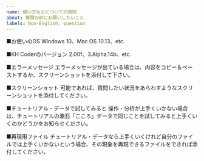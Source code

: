```yaml
---
name: 使い方などについての質問
about: 質問の前にお願いしたいこと
labels: Non-English, question
---
```


<!--
※以下のテンプレート（雛形）を編集・削除して、質問内容をお書きください。

質問を投稿する前に

1. チュートリアルをご覧ください
チュートリアルを一通りご覧いただくことに加えて、できれば同じ操作を行ってみてください。実際に操作して、あれこれ試してみることで理解が深まります。

チュートリアル：
http://khcoder.net/tutorial.html

2. マニュアルをご覧ください。
KH Coderのメニューから「ヘルプ」「マニュアル」をクリックすると、PDF形式のマニュアルが開きます。全部読む必要はありませんが、目次を見て関係する部分を探して、その部分だけでもご覧ください。

3. 既に作成されたissueや、旧掲示板をご覧ください
同じような質問がすでに投稿されているかもしれません。どちらも検索可能です。

旧掲示板：
http://koichi.nihon.to/cgi-bin/bbs_khn/khcf.cgi

それでも答えが見つからなくて質問を投稿する場合は以下の情報を添えてください。
-->

■お使いのOS
Windows 10、Mac OS 10.13、etc.

■KH Coderのバージョン
2.00f、3.Alpha.14b、etc.

■エラーメッセージ
エラーメッセージが出ている場合は、内容をコピー＆ペーストするか、スクリーンショットを添付して下さい。

■スクリーンショット
可能であれば、質問したい状況をあらわすようなスクリーンショットを添付してください。

■チュートリアル・データで試してみると
操作・分析が上手くいかない場合は、チュートリアルの漱石「こころ」データで同じことを試してみると上手くいくのかどうかをお知らせください。

■再現用ファイル
チュートリアル・データなら上手くいくけれど自分のファイルでは上手くいかないという場合、その現象を再現できるファイルをできれば添付してください。

<!--
このIssueにお書きいただいた疑問等が解決したときには，このIssueを「Close」してください。

またIssueの新規作成時には、「○○先生」「○○さま」のように、特定の人だけに宛てて書くような書き出しは避けて下さい。この「Issues」は誰でも返信・議論できる場であり，開発者以外の方にも積極的に質問への返信をご投稿いただければと願っています。新規作成時には，宛名はなしでかまわないと思いますし，書きたい場合は「○○さま，皆さま」のようにしていただければと存じます。Issueを新規作成した後，議論が始まってからは，返信先を明示したい場合もあるでしょうから，必要に応じて宛名をお書きください。
-->